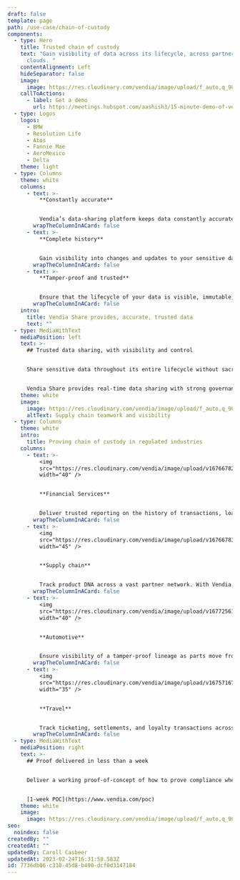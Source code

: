 ```yaml
---
draft: false
template: page
path: /use-case/chain-of-custody
components:
  - type: Hero
    title: Trusted chain of custody
    text: "Gain visibility of data across its lifecycle, across partners, across
      clouds. "
    contentAlignment: Left
    hideSeparator: false
    image:
      image: https://res.cloudinary.com/vendia/image/upload/f_auto,q_90/v1671500333/Website/Iso/Vendia_Web_Chain_hero_2_icgveh.png
    callToActions:
      - label: Get a demo
        url: https://meetings.hubspot.com/aashish3/15-minute-demo-of-vendia-share
  - type: Logos
    logos:
      - BMW
      - Resolution Life
      - Atos
      - Fannie Mae
      - AeroMexico
      - Delta
    theme: light
  - type: Columns
    theme: white
    columns:
      - text: >-
          **Constantly accurate**


          Vendia’s data-sharing platform keeps data constantly accurate and up-to-date as it moves across your partner network.
        wrapTheColumnInACard: false
      - text: >-
          **Complete history**


          Gain visibility into changes and updates to your sensitive data as moves through workflows, clouds, and partners.
        wrapTheColumnInACard: false
      - text: >-
          **Tamper-proof and trusted**


          Ensure that the lifecycle of your data is visible, immutable, and trusted.
        wrapTheColumnInACard: false
    intro:
      title: Vendia Share provides, accurate, trusted data
      text: ""
  - type: MediaWithText
    mediaPosition: left
    text: >-
      ## Trusted data sharing, with visibility and control


      Share sensitive data throughout its entire lifecycle without sacrificing visibility and governance. 


      Vendia Share provides real-time data sharing with strong governance. All updates and transactions are captured in a fully auditable, tamper-proof ledger so you gain fully visibility into the critical data as it moves through sharing workflows across clouds and partners.
    theme: white
    image:
      image: https://res.cloudinary.com/vendia/image/upload/f_auto,q_90/v1677255878/Website/Iso/Group_7_yuxbqx.png
      altText: Supply chain teamwork and visibility
  - type: Columns
    theme: white
    intro:
      title: Proving chain of custody in regulated industries
    columns:
      - text: >-
          <img
          src="https://res.cloudinary.com/vendia/image/upload/v1676678285/Website/Icons/Money_18_nnzvgm.png"  class="image-float-left"
          width="40" />


          **Financial Services**


          Deliver trusted reporting on the history of transactions, loans, policies, and more –without all the manual analysis and data gathering.
        wrapTheColumnInACard: false
      - text: >-
          <img
          src="https://res.cloudinary.com/vendia/image/upload/v1676678352/Website/Icons/Supply_chain_02_ffbn55.png"  class="image-float-left"
          width="45" />


          **Supply chain**


          Track product DNA across a vast partner network. With Vendia, you gain visibility of change across the supply chain.
        wrapTheColumnInACard: false
      - text: >-
          <img
          src="https://res.cloudinary.com/vendia/image/upload/v1677256195/Website/Icons/Blue%20icons/Car_blue_icon_acopwt.png"  class="image-float-left"
          width="40" />


          **Automotive**


          Ensure visibility of a tamper-proof lineage as parts move from partners through factories to dealers.
        wrapTheColumnInACard: false
      - text: >-
          <img
          src="https://res.cloudinary.com/vendia/image/upload/v1675716790/Website/Icons/Frame_48095799_vyavp3.png"  class="image-float-left"
          width="35" />


          **Travel**


          Track ticketing, settlements, and loyalty transactions across partners and programs.
        wrapTheColumnInACard: false
  - type: MediaWithText
    mediaPosition: right
    text: >-
      ## Proof delivered in less than a week


      Deliver a working proof-of-concept of how to prove compliance when sharing real-time data, including a partner integration, in five business days


      [1-week POC](https://www.vendia.com/poc)
    theme: white
    image:
      image: https://res.cloudinary.com/vendia/image/upload/f_auto,q_90/v1674599502/Website/Iso/Code_oy4wke.png
seo:
  noindex: false
createdBy: ""
createdAt: ""
updatedBy: Caroll Casbeer
updatedAt: 2023-02-24T16:31:58.583Z
id: 7736db06-c310-45d8-b490-dcf0d3147184
---
```


